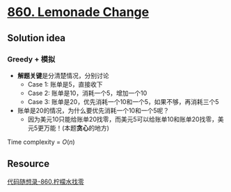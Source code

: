 # [860. Lemonade Change](https://leetcode.com/problems/lemonade-change/description/)

## Solution idea

### Greedy + 模拟

* **解题关键**是分清楚情况，分别讨论
    * Case 1: 账单是5，直接收下
    * Case 2: 账单是10，消耗一个5，增加一个10
    * Case 3: 账单是20，优先消耗一个10和一个5，如果不够，再消耗三个5
* 账单是20的情况，为什么要优先消耗一个10和一个5呢？
    * 因为美元10只能给账单20找零，而美元5可以给账单10和账单20找零，美元5更万能！(本题**贪心**的地方)

Time complexity = $O(n)$

## Resource
[代码随想录-860.柠檬水找零](https://github.com/youngyangyang04/leetcode-master/blob/master/problems/0860.%E6%9F%A0%E6%AA%AC%E6%B0%B4%E6%89%BE%E9%9B%B6.md)
